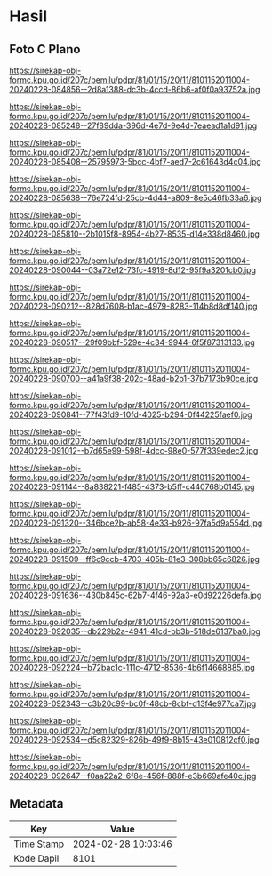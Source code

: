 # Hasil

## Foto C Plano

https://sirekap-obj-formc.kpu.go.id/207c/pemilu/pdpr/81/01/15/20/11/8101152011004-20240228-084856--2d8a1388-dc3b-4ccd-86b6-af0f0a93752a.jpg

https://sirekap-obj-formc.kpu.go.id/207c/pemilu/pdpr/81/01/15/20/11/8101152011004-20240228-085248--27f89dda-396d-4e7d-9e4d-7eaead1a1d91.jpg

https://sirekap-obj-formc.kpu.go.id/207c/pemilu/pdpr/81/01/15/20/11/8101152011004-20240228-085408--25795973-5bcc-4bf7-aed7-2c61643d4c04.jpg

https://sirekap-obj-formc.kpu.go.id/207c/pemilu/pdpr/81/01/15/20/11/8101152011004-20240228-085638--76e724fd-25cb-4d44-a809-8e5c46fb33a6.jpg

https://sirekap-obj-formc.kpu.go.id/207c/pemilu/pdpr/81/01/15/20/11/8101152011004-20240228-085810--2b1015f8-8954-4b27-8535-d14e338d8460.jpg

https://sirekap-obj-formc.kpu.go.id/207c/pemilu/pdpr/81/01/15/20/11/8101152011004-20240228-090044--03a72e12-73fc-4919-8d12-95f9a3201cb0.jpg

https://sirekap-obj-formc.kpu.go.id/207c/pemilu/pdpr/81/01/15/20/11/8101152011004-20240228-090212--828d7608-b1ac-4979-8283-114b8d8df140.jpg

https://sirekap-obj-formc.kpu.go.id/207c/pemilu/pdpr/81/01/15/20/11/8101152011004-20240228-090517--29f09bbf-529e-4c34-9944-6f5f87313133.jpg

https://sirekap-obj-formc.kpu.go.id/207c/pemilu/pdpr/81/01/15/20/11/8101152011004-20240228-090700--a41a9f38-202c-48ad-b2b1-37b7173b90ce.jpg

https://sirekap-obj-formc.kpu.go.id/207c/pemilu/pdpr/81/01/15/20/11/8101152011004-20240228-090841--77f43fd9-10fd-4025-b294-0f44225faef0.jpg

https://sirekap-obj-formc.kpu.go.id/207c/pemilu/pdpr/81/01/15/20/11/8101152011004-20240228-091012--b7d65e99-598f-4dcc-98e0-577f339edec2.jpg

https://sirekap-obj-formc.kpu.go.id/207c/pemilu/pdpr/81/01/15/20/11/8101152011004-20240228-091144--8a838221-f485-4373-b5ff-c440768b0145.jpg

https://sirekap-obj-formc.kpu.go.id/207c/pemilu/pdpr/81/01/15/20/11/8101152011004-20240228-091320--346bce2b-ab58-4e33-b926-97fa5d9a554d.jpg

https://sirekap-obj-formc.kpu.go.id/207c/pemilu/pdpr/81/01/15/20/11/8101152011004-20240228-091509--ff6c9ccb-4703-405b-81e3-308bb65c6826.jpg

https://sirekap-obj-formc.kpu.go.id/207c/pemilu/pdpr/81/01/15/20/11/8101152011004-20240228-091636--430b845c-62b7-4f46-92a3-e0d92226defa.jpg

https://sirekap-obj-formc.kpu.go.id/207c/pemilu/pdpr/81/01/15/20/11/8101152011004-20240228-092035--db229b2a-4941-41cd-bb3b-518de6137ba0.jpg

https://sirekap-obj-formc.kpu.go.id/207c/pemilu/pdpr/81/01/15/20/11/8101152011004-20240228-092224--b72bac1c-111c-4712-8536-4b6f14668885.jpg

https://sirekap-obj-formc.kpu.go.id/207c/pemilu/pdpr/81/01/15/20/11/8101152011004-20240228-092343--c3b20c99-bc0f-48cb-8cbf-d13f4e977ca7.jpg

https://sirekap-obj-formc.kpu.go.id/207c/pemilu/pdpr/81/01/15/20/11/8101152011004-20240228-092534--d5c82329-826b-49f9-8b15-43e010812cf0.jpg

https://sirekap-obj-formc.kpu.go.id/207c/pemilu/pdpr/81/01/15/20/11/8101152011004-20240228-092647--f0aa22a2-6f8e-456f-888f-e3b669afe40c.jpg


## Metadata

| Key        | Value               |
| ---------- | ------------------- |
| Time Stamp | 2024-02-28 10:03:46 |
| Kode Dapil | 8101                |



